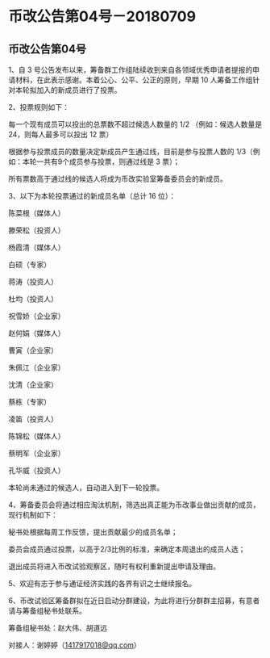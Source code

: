 # 币改公告第04号－20180709

## 币改公告第04号

1、自 3 号公告发布以来，筹备群工作组陆续收到来自各领域优秀申请者提报的申请材料，在此表示感谢。本着公心、公平、公正的原则，早期 10 人筹备工作组针对本轮拟加入的新成员进行了投票。

2、投票规则如下：

每一个现有成员可以投出的总票数不超过候选人数量的 1/2 （例如：候选人数量是 24，则每人最多可以投出 12 票）

根据参与投票成员的数量决定新成员产生通过线，目前是参与投票人数的 1/3（例如：本轮一共有9个成员参与投票，则通过线是 3 票）；

所有票数高于通过线的候选人将成为币改实验室筹备委员会的新成员。

3、以下为本轮投票通过的新成员名单（总计 16 位）：

陈菜根（媒体人） 

滕荣松（投资人） 

杨霞清（媒体人） 

白硕（专家） 

蒋涛（投资人） 

杜均（投资人） 

祝雪娇（企业家） 

赵何娟（媒体人） 

曹寅（企业家） 

朱佩江（企业家） 

沈清（企业家） 

蔡栋（专家） 

凌笛（投资人） 

陈锦松（媒体人） 

蔡明军（企业家） 

孔华威（投资人） 

本轮尚未通过的候选人，自动进入到下一轮投票。

4、筹备委员会将通过相应淘汰机制，筛选出真正能为币改事业做出贡献的成员，现行机制如下：

秘书处根据每周工作反馈，提出贡献最少的成员名单；

委员会成员通过投票，以高于2/3比例的标准，来确定本周退出的成员人选；

退出成员将进入币改试验观察区，随时有权利重新提出申请及理由。

5、欢迎有志于参与通证经济实践的各界有识之士继续报名。

6、币改试验区筹备群拟在近日启动分群建设，为此将进行分群群主招募，有意者请与筹备组秘书处联系。

筹备组秘书处：赵大伟、胡道远

对接人：谢婷婷（1417917018@qq.com）
